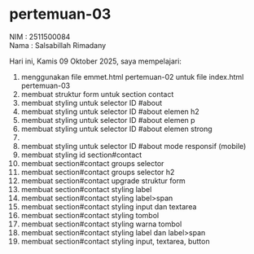 # pertemuan-03

NIM : 2511500084<br>
Nama : Salsabillah Rimadany<br>

Hari ini, Kamis 09 Oktober 2025, saya mempelajari:
<ol>
  <li>menggunakan file emmet.html pertemuan-02 untuk file index.html pertemuan-03</li>
  <li>membuat struktur form untuk section contact</li>
  <li>membuat styling untuk selector ID #about</li>
  <li>membuat styling untuk selector ID #about elemen h2</li>
  <li>membuat styling untuk selector ID #about elemen p</li>
  <li>membuat styling untuk selector ID #about elemen strong<li>
  <li>membuat styling untuk selector ID #about mode responsif (mobile)</li>
  <li>membuat styling  id section#contact</li>
  <li>membuat section#contact groups selector</li>
  <li>membuat section#contact groups selector h2</li>
  <li>membuat section#contact upgrade struktur form</li>
  <li>membuat section#contact styling label</li>
  <li>membuat section#contact styling label>span</li>
  <li>membuat section#contact styling input dan textarea</li>
  <li>membuat section#contact styling tombol</li>
  <li>membuat section#contact styling warna tombol</li>
  <li>membuat section#contact styling label dan label>span</li>
  <li>membuat section#contact styling input, textarea, button</li>
</ol>